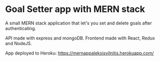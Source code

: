 
# Goal Setter app with MERN stack

A small MERN stack application that let's you set and delete goals after authenticating.

API made with express and mongoDB.
Frontend made with React, Redux and NodeJS.

App deployed to Heroku: https://mernappaleksisvilnitis.herokuapp.com/

